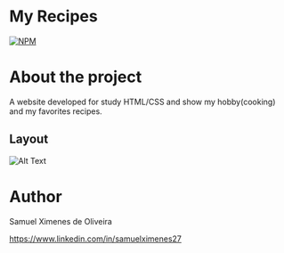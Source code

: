 # My Recipes
[![NPM](https://img.shields.io/npm/l/react)](https://github.com/devsuperior/sds1-wmazoni/blob/master/LICENSE) 

# About the project

A website developed for study HTML/CSS and show my hobby(cooking) and my favorites recipes.

## Layout
  ![Alt Text](https://i.postimg.cc/VsWTY8mp/2023-02-01-23-21-04-samuelximenes27-github-io-a656d0cc281d.png)

# Author

Samuel Ximenes de Oliveira

https://www.linkedin.com/in/samuelximenes27
